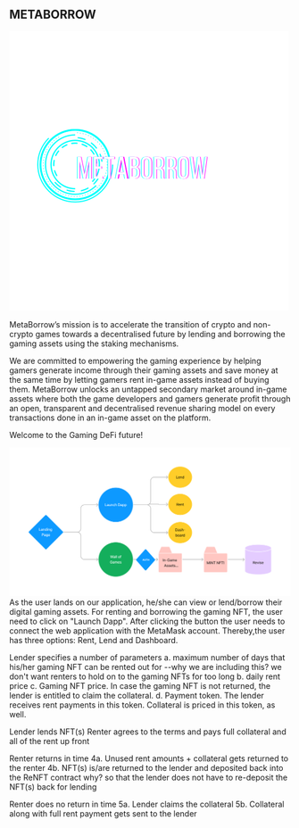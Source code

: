 ## METABORROW
![Screenshot](MetaBorrow.png)

MetaBorrow’s mission is to accelerate the transition of crypto and non-crypto games towards a decentralised future by lending and borrowing the gaming assets using the staking mechanisms.

We are committed to empowering the gaming experience by helping gamers generate income through their gaming assets and save money at the same time by letting gamers rent in-game assets instead of buying them. 
MetaBorrow unlocks an untapped secondary market around in-game assets where both the game developers and gamers generate profit through an open, transparent and decentralised revenue sharing model on every transactions done in an in-game asset on the platform.

Welcome to the Gaming DeFi future!

![Screenshot](METABORROW_FLOW.png)
As the user lands on our application, he/she can view or lend/borrow their digital gaming assets. For renting and borrowing the gaming NFT, the user need to click on "Launch Dapp". After clicking the button the user needs to connect the web application with the MetaMask account. Thereby,the user has three options: Rent, Lend and Dashboard.

Lender specifies a number of parameters
a. maximum number of days that his/her gaming NFT can be rented out for 
--why we are including this? we don't want renters to hold on to the gaming NFTs for too long
b. daily rent price
c. Gaming NFT price. In case the gaming NFT is not returned, the lender is entitled to claim the collateral.
d. Payment token. The lender receives rent payments in this token. Collateral is priced in this token, as well.

Lender lends NFT(s)
Renter agrees to the terms and pays full collateral and all of the rent up front

Renter returns in time
4a. Unused rent amounts + collateral gets returned to the renter
4b. NFT(s) is/are returned to the lender and deposited back into the ReNFT contract why? so that the lender does not have to re-deposit the NFT(s) back for lending

Renter does no return in time
5a. Lender claims the collateral
5b. Collateral along with full rent payment gets sent to the lender

